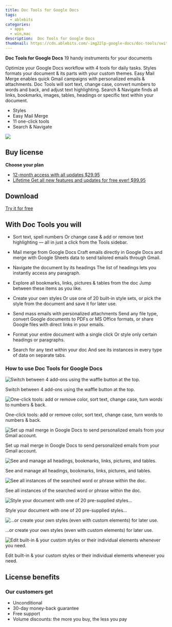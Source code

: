 ```yaml
---
title: Doc Tools for Google Docs
tags: 
  - ablebits
categories: 
  - apps
  - win,mac
description:  Doc Tools for Google Docs
thumbnail: https://cdn.ablebits.com/-img22lp-google-docs/doc-tools/switch-addons.webp
---
```


**Doc Tools for Google Docs**
19 handy instruments for your documents

Optimize your Google Docs workflow with 4 tools for daily tasks. Styles formats your document & its parts with your custom themes. Easy Mail Merge enables quick Gmail campaigns with personalized emails & attachments. Doc Tools will sort text, change case, convert numbers to words and back, and adjust text highlighting. Search & Navigate finds all links, bookmarks, images, tables, headings or specific text within your document.


- Styles
- Easy Mail Merge
- 11 one-click tools
- Search & Navigate

![](https://cdn.ablebits.com/-img22lp-google-docs/doc-tools/switch-addons.webp)

## Buy license

**Choose your plan**

- [12-month access with all updates $29.95](https://secure.2checkout.com/order/checkout.php?PRODS=40390962&QTY=1&AFFILIATE=108875&CART=1&CARD=2&DESIGN_TYPE=2&SHORT_FORM=1&COUPON=SO7fPSfPT1&CLEAN_CART=ALL&SRC=website)
- [Lifetime Get all new features and updates for free ever! $99.95](https://secure.2checkout.com/order/checkout.php?PRODS=40390986&QTY=1&AFFILIATE=108875&CART=1&CARD=2&DESIGN_TYPE=2&SHORT_FORM=1&CLEAN_CART=ALL&SRC=website)

## Download

[Try it for free](https://workspace.google.com/marketplace/app/doc_tools/871708524981)

## With Doc Tools you will

-   Sort text, spell numbers Or change case & add or remove text highlighting — all in just a click from the Tools sidebar.
-   Mail merge from Google Docs Craft emails directly in Google Docs and merge with Google Sheets data to send tailored emails through Gmail.
-   Navigate the document by its headings The list of headings lets you instantly access any paragraph.
-   Explore all bookmarks, links, pictures & tables from the doc Jump between these items as you like.

-   Create your own styles Or use one of 20 built-in style sets, or pick the style from the document and save it for later use.
-   Send mass emails with personalized attachments Send any file type, convert Google documents to PDFs or MS Office formats, or share Google files with direct links in your emails.
-   Format your entire document with a single click Or style only certain headings or paragraphs.
-   Search for any text within your doc And see its instances in every type of data on separate tabs.

### How to use Doc Tools for Google Docs


 ![Switch between 4 add-ons using the waffle button at the top.](https://cdn.ablebits.com/-img22lp-google-docs/doc-tools/switch-addons.png)

Switch between 4 add-ons using the waffle button at the top.

 ![One-click tools: add or remove color, sort text, change case, turn words to numbers & back.](https://cdn.ablebits.com/-img22lp-google-docs/doc-tools/tools-addon.png)

One-click tools: add or remove color, sort text, change case, turn words to numbers & back.

 ![Set up mail merge in Google Docs to send personalized emails from your Gmail account.](https://cdn.ablebits.com/-img22lp-google-docs/doc-tools/easy-mail-merge.png)

Set up mail merge in Google Docs to send personalized emails from your Gmail account.

 ![See and manage all headings, bookmarks, links, pictures, and tables.](https://cdn.ablebits.com/-img22lp-google-docs/doc-tools/manage-links.png)

See and manage all headings, bookmarks, links, pictures, and tables.

 ![See all instances of the searched word or phrase within the doc.](https://cdn.ablebits.com/-img22lp-google-docs/doc-tools/search-words-phrases.png)

See all instances of the searched word or phrase within the doc.

 ![Style your document with one of 20 pre-supplied styles…](https://cdn.ablebits.com/-img22lp-google-docs/doc-tools/apply-existing-style.png)

Style your document with one of 20 pre-supplied styles…

 ![…or create your own styles (even with custom elements) for later use.](https://cdn.ablebits.com/-img22lp-google-docs/doc-tools/create-custom-style.png)

…or create your own styles (even with custom elements) for later use.

 ![Edit built-in & your custom styles or their individual elements whenever you need.](https://cdn.ablebits.com/-img22lp-google-docs/doc-tools/edit-styles.png)

Edit built-in & your custom styles or their individual elements whenever you need.


## License benefits

### Our customers get

- Unconditional
- 30-day money-back guarantee
- Free support
- Volume discounts: the more you buy, the less you pay 


<ins class="adsbygoogle"
      style="display:block"
      data-ad-client="ca-pub-7571918770474297"
      data-ad-slot="8358498916"
      data-ad-format="auto"
      data-full-width-responsive="true"></ins>